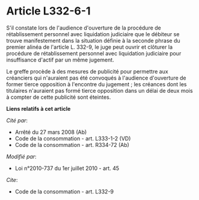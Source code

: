 # Article L332-6-1

S'il constate lors de l'audience d'ouverture de la procédure de rétablissement personnel avec liquidation judiciaire que le
débiteur se trouve manifestement dans la situation définie à la seconde phrase du premier alinéa de l'article L. 332-9, le
juge peut ouvrir et clôturer la procédure de rétablissement personnel avec liquidation judiciaire pour insuffisance d'actif
par un même jugement. 

Le greffe procède à des mesures de publicité pour permettre aux créanciers qui n'auraient pas été convoqués à l'audience
d'ouverture de former tierce opposition à l'encontre du jugement ; les créances dont les titulaires n'auraient pas formé
tierce opposition dans un délai de deux mois à compter de cette publicité sont éteintes.

**Liens relatifs à cet article**

_Cité par_:

  - Arrêté du 27 mars 2008 (Ab)
  - Code de la consommation - art. L333-1-2 (VD)
  - Code de la consommation - art. R334-72 (Ab)

_Modifié par_:

  - Loi n°2010-737 du 1er juillet 2010 - art. 45

_Cite_:

  - Code de la consommation - art. L332-9
